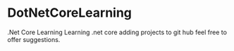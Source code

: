 # DotNetCoreLearning
.Net Core Learning
Learning .net core adding projects to git hub feel free to offer suggestions.  
